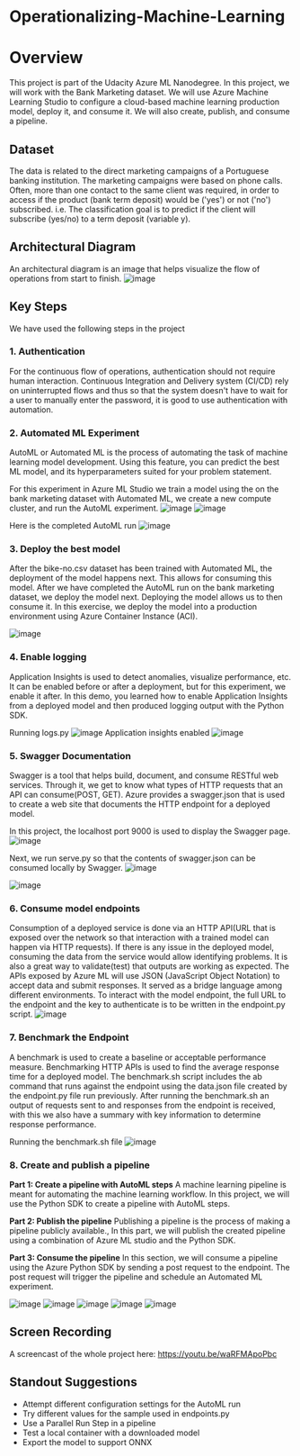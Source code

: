 # Operationalizing-Machine-Learning
# Overview
This project is part of the Udacity Azure ML Nanodegree.
In this project, we will work with the Bank Marketing dataset. We will use Azure Machine Learning Studio to configure a cloud-based machine learning production model, deploy it, and consume it. We will also create, publish, and consume a pipeline.

## Dataset
The data is related to the direct marketing campaigns of a Portuguese banking institution. The marketing campaigns were based on phone calls. Often, more than one contact to the same client was required, in order to access if the product (bank term deposit) would be ('yes') or not ('no') subscribed. i.e. The classification goal is to predict if the client will subscribe (yes/no) to a term deposit (variable y).

## Architectural Diagram
An architectural diagram is an image that helps visualize the flow of operations from start to finish.
![image](https://user-images.githubusercontent.com/59551550/106652856-0e1d7280-65bc-11eb-8508-3384857eee10.png)

## Key Steps
We have used the following steps in the project

### 1. Authentication
For the continuous flow of operations, authentication should not require human interaction. Continuous Integration and Delivery system (CI/CD) rely on uninterrupted flows and thus so that the system doesn't have to wait for a user to manually enter the password, it is good to use authentication with automation.

### 2. Automated ML Experiment
AutoML or Automated ML is the process of automating the task of machine learning model development. Using this feature, you can predict the best ML model, and its hyperparameters suited for your problem statement.

For this experiment in Azure ML Studio we train a model using the on the bank marketing dataset with Automated ML, we create a new compute cluster, and run the AutoML experiment.
![image](https://user-images.githubusercontent.com/59551550/106788519-0ff83c00-6677-11eb-8c6c-67ecbeeccec9.png)
![image](https://user-images.githubusercontent.com/59551550/106787649-fc000a80-6675-11eb-9689-815e71811c10.png) 

Here is the completed AutoML run
![image](https://user-images.githubusercontent.com/59551550/106788891-9280fb80-6677-11eb-8ac2-e77233a71b65.png)

### 3. Deploy the best model
After the bike-no.csv dataset has been trained with Automated ML, the deployment of the model happens next. This allows for consuming this model.
After we have completed the AutoML run on the bank marketing dataset, we deploy the model next. Deploying the model allows us to then consume it. In this exercise, we deploy the model into a production environment using Azure Container Instance (ACI).

![image](https://user-images.githubusercontent.com/59551550/106789751-ac6f0e00-6678-11eb-97dd-9bdb52d030ed.png)

### 4. Enable logging
Application Insights is used to detect anomalies, visualize performance, etc. It can be enabled before or after a deployment, but for this experiment, we enable it after.
In this demo, you learned how to enable Application Insights from a deployed model and then produced logging output with the Python SDK.

Running logs.py
![image](https://user-images.githubusercontent.com/59551550/106789842-c7da1900-6678-11eb-937b-dd4ee0237774.png)
Application insights enabled
![image](https://user-images.githubusercontent.com/59551550/106789861-cc9ecd00-6678-11eb-93e0-e84323159465.png)

### 5. Swagger Documentation
Swagger is a tool that helps build, document, and consume RESTful web services. Through it, we get to know what types of HTTP requests that an API can consume(POST, GET).
Azure provides a swagger.json that is used to create a web site that documents the HTTP endpoint for a deployed model. 

In this project, the localhost port 9000 is used to display the Swagger page.
![image](https://user-images.githubusercontent.com/59551550/106848288-ad368d00-66d6-11eb-89e9-33c6fdac31a5.png)

Next, we run serve.py so that the contents of swagger.json can be consumed locally by Swagger.
![image](https://user-images.githubusercontent.com/59551550/106848246-97c16300-66d6-11eb-9936-a226147ad486.png)

![image](https://user-images.githubusercontent.com/59551550/106848330-bc1d3f80-66d6-11eb-9b91-6798a7f1ae47.png)

### 6. Consume model endpoints
Consumption of a deployed service is done via an HTTP API(URL that is exposed over the network so that interaction with a trained model can happen via HTTP requests). If there is any issue in the deployed model, consuming the data from the service would allow identifying problems. It is also a great way to validate(test) that outputs are working as expected.
The APIs exposed by Azure ML will use JSON (JavaScript Object Notation) to accept data and submit responses. It served as a bridge language among different environments.
To interact with the model endpoint, the full URL to the endpoint and the key to authenticate is to be written in the endpoint.py script.
![image](https://user-images.githubusercontent.com/59551550/106848472-0dc5ca00-66d7-11eb-8f7e-086b4d587888.png)

### 7. Benchmark the Endpoint
A benchmark is used to create a baseline or acceptable performance measure. Benchmarking HTTP APIs is used to find the average response time for a deployed model.
The benchmark.sh script includes the ab command that runs against the endpoint using the data.json file created by the endpoint.py file run previously. After running the benchmark.sh an output of requests sent to and responses from the endpoint is received, with this we also have a summary with key information to determine response performance.

Running the benchmark.sh file
![image](https://user-images.githubusercontent.com/59551550/106848854-c1c75500-66d7-11eb-8149-17ee8ed392d3.png)

### 8. Create and publish a pipeline
**Part 1: Create a pipeline with AutoML steps**
A machine learning pipeline is meant for automating the machine learning workflow. In this project, we will use the Python SDK to create a pipeline with AutoML steps.

**Part 2: Publish the pipeline**
Publishing a pipeline is the process of making a pipeline publicly available., In this part, we will publish the created pipeline using a combination of Azure ML studio and the Python SDK.

**Part 3: Consume the pipeline**
In this section, we will consume a pipeline using the Azure Python SDK by sending a post request to the endpoint. The post request will trigger the pipeline and schedule an Automated ML experiment.

![image](https://user-images.githubusercontent.com/59551550/106850514-a4e05100-66da-11eb-82e1-17b478616606.png)
![image](https://user-images.githubusercontent.com/59551550/106850334-55018a00-66da-11eb-8802-d280854cbb22.png)
![image](https://user-images.githubusercontent.com/59551550/106849008-ffc47900-66d7-11eb-9edd-6dcc7d119058.png)
![image](https://user-images.githubusercontent.com/59551550/106848946-eae7e580-66d7-11eb-8224-bfde4b275432.png)
![image](https://user-images.githubusercontent.com/59551550/106849076-1bc81a80-66d8-11eb-80f5-0fe6e287936a.png)

## Screen Recording
A screencast of the whole project here: https://youtu.be/waRFMApoPbc

## Standout Suggestions
- Attempt different configuration settings for the AutoML run
- Try different values for the sample used in endpoints.py
- Use a Parallel Run Step in a pipeline
- Test a local container with a downloaded model
- Export the model to support ONNX
